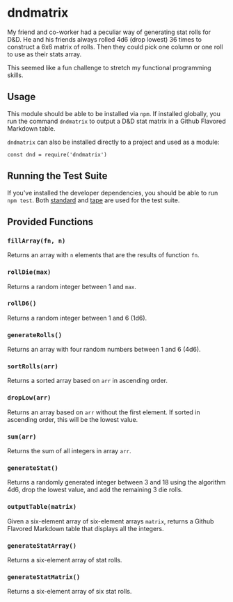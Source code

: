 # dndmatrix

My friend and co-worker had a peculiar way of generating stat rolls for D&D. He and his friends always rolled 4d6 (drop lowest) 36 times to construct a 6x6 matrix of rolls. Then they could pick one column or one roll to use as their stats array.

This seemed like a fun challenge to stretch my functional programming skills.

## Usage

This module should be able to be installed via `npm`. If installed globally, you run the command `dndmatrix` to output a D&D stat matrix in a Github Flavored Markdown table.

`dndmatrix` can also be installed directly to a project and used as a module:

```
const dnd = require('dndmatrix')
```

## Running the Test Suite

If you've installed the developer dependencies, you should be able to run `npm test`. Both [standard](https://www.npmjs.com/package/standard) and [tape](https://github.com/substack/tape) are used for the test suite.

## Provided Functions

### `fillArray(fn, n)`

Returns an array with `n` elements that are the results of function `fn`.

### `rollDie(max)`

Returns a random integer between 1 and `max`.

### `rollD6()`

Returns a random integer between 1 and 6 (1d6).

### `generateRolls()`

Returns an array with four random numbers between 1 and 6 (4d6).

### `sortRolls(arr)`

Returns a sorted array based on `arr` in ascending order.

### `dropLow(arr)`

Returns an array based on `arr` without the first element. If sorted in ascending order, this will be the lowest value.

### `sum(arr)`

Returns the sum of all integers in array `arr`.

### `generateStat()`

Returns a randomly generated integer between 3 and 18 using the algorithm 4d6, drop the lowest value, and add the remaining 3 die rolls.

### `outputTable(matrix)`

Given a six-element array of six-element arrays `matrix`, returns a Github Flavored Markdown table that displays all the integers.

### `generateStatArray()`

Returns a six-element array of stat rolls.

### `generateStatMatrix()`

Returns a six-element array of six stat rolls.
